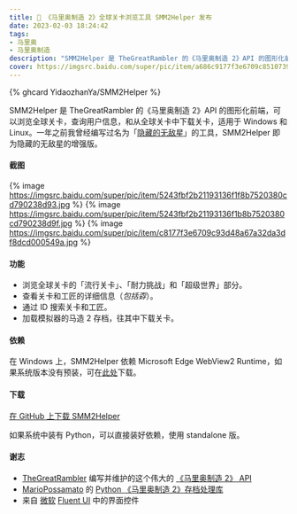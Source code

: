 ```yaml
---
title: 🧱 《马里奥制造 2》全球关卡浏览工具 SMM2Helper 发布
date: 2023-02-03 18:24:42
tags:
- 马里奥
- 马里奥制造
description: "SMM2Helper 是 TheGreatRambler 的《马里奥制造 2》API 的图形化前端，可以浏览全球关卡，查询用户信息，和从全球关卡中下载关卡，适用于 Windows 和 Linux。一年之前我曾经编写过名为「隐藏的无敌星」的工具，SMM2Helper 即为隐藏的无敌星的增强版。"
cover: https://imgsrc.baidu.com/super/pic/item/a686c9177f3e6709c85107397ec79f3df9dc55a6.jpg
---
```


{% ghcard YidaozhanYa/SMM2Helper %}

SMM2Helper 是 TheGreatRambler 的《马里奥制造 2》API 的图形化前端，可以浏览全球关卡，查询用户信息，和从全球关卡中下载关卡，适用于 Windows 和 Linux。一年之前我曾经编写过名为「[隐藏的无敌星](/2021/12/12/smm2-mariodownloader/)」的工具，SMM2Helper 即为隐藏的无敌星的增强版。

#### 截图

{% image https://imgsrc.baidu.com/super/pic/item/5243fbf2b21193136f1f8b7520380cd790238d93.jpg %}
{% image https://imgsrc.baidu.com/super/pic/item/5243fbf2b21193136f1b8b7520380cd790238d9f.jpg %}
{% image https://imgsrc.baidu.com/super/pic/item/c8177f3e6709c93d48a67a32da3df8dcd000549a.jpg %}

#### 功能

- 浏览全球关卡的「流行关卡」、「耐力挑战」和「超级世界」部分。
- 查看关卡和工匠的详细信息（*包括孬*）。
- 通过 ID 搜索关卡和工匠。
- 加载模拟器的马造 2 存档，往其中下载关卡。

#### 依赖

在 Windows 上，SMM2Helper 依赖 Microsoft Edge WebView2 Runtime，如果系统版本没有预装，可在[此处](https://go.microsoft.com/fwlink/p/?LinkId=2124703)下载。

#### 下载

[在 GitHub 上下载 SMM2Helper](https://github.com/YidaozhanYa/SMM2Helper/releases/latest)

如果系统中装有 Python，可以直接装好依赖，使用 standalone 版。

#### 谢志

- [TheGreatRambler](https://github.com/TheGreatRambler) 编写并维护的这个伟大的 [《马里奥制造 2》 API](https://github.com/TheGreatRambler/MariOver)
- [MarioPossamato](https://github.com/MarioPossamato) 的 [Python 《马里奥制造 2》存档处理库](https://github.com/JiXiaomai/SMM2#who-gets-credit-for-this)
- 来自 [微软](https://github.com/microsoft) [Fluent UI](https://github.com/microsoft/fluentui) 中的界面控件
